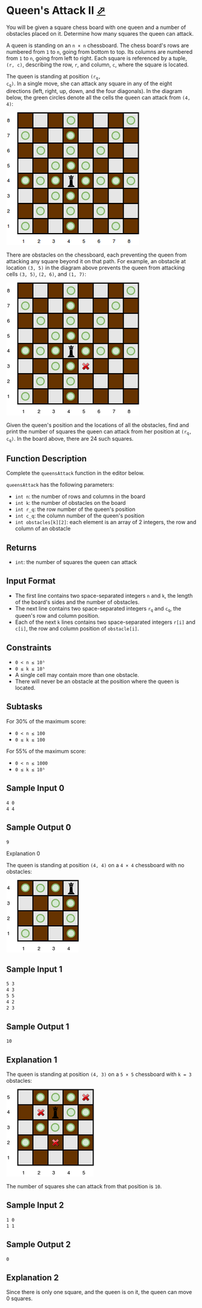 # Queen's Attack II [⬀](https://www.hackerrank.com/challenges/queens-attack-2)

You will be given a square chess board with one queen and a number of obstacles placed on it. Determine how many squares the queen can attack.

A queen is standing on an `n × n` chessboard. The chess board's rows are numbered from `1` to `n`, going from bottom to top. Its columns are numbered from `1` to `n`, going from left to right. Each square is referenced by a tuple, `(r, c)`, describing the row, `r`, and column, `c`, where the square is located.

The queen is standing at position <code>(r<sub>q</sub>, c<sub>q</sub>)</code>. In a single move, she can attack any square in any of the eight directions (left, right, up, down, and the four diagonals). In the diagram below, the green circles denote all the cells the queen can attack from `(4, 4)`:

![](chess1.png)

There are obstacles on the chessboard, each preventing the queen from attacking any square beyond it on that path. For example, an obstacle at location `(3, 5)` in the diagram above prevents the queen from attacking cells `(3, 5)`, `(2, 6)`, and `(1, 7)`:

![](chess_4_.png)

Given the queen's position and the locations of all the obstacles, find and print the number of squares the queen can attack from her position at <code>(r<sub>q</sub>, c<sub>q</sub>)</code>. In the board above, there are 24 such squares.

## Function Description

Complete the `queensAttack` function in the editor below.

`queensAttack` has the following parameters:
- `int n`: the number of rows and columns in the board
- `int k`: the number of obstacles on the board
- `int r_q`: the row number of the queen's position
- `int c_q`: the column number of the queen's position
- `int obstacles[k][2]`: each element is an array of 2 integers, the row and column of an obstacle

## Returns
- `int`: the number of squares the queen can attack

## Input Format

- The first line contains two space-separated integers `n` and `k`, the length of the board's sides and the number of obstacles.
- The next line contains two space-separated integers <code>r<sub>q</sub></code> and <code>c<sub>q</sub></code>, the queen's row and column position.
- Each of the next `k` lines contains two space-separated integers `r[i]` and `c[i]`, the row and column position of `obstacle[i]`.

## Constraints

- `0 < n ≤ 10⁵`
- `0 ≤ k ≤ 10⁵`
- A single cell may contain more than one obstacle.
- There will never be an obstacle at the position where the queen is located.

## Subtasks

For 30% of the maximum score:
- `0 < n ≤ 100`
- `0 ≤ k ≤ 100`

For 55% of the maximum score:
- `0 < n ≤ 1000`
- `0 ≤ k ≤ 10⁵`


## Sample Input 0
```
4 0
4 4
```

## Sample Output 0
```
9
```

Explanation 0

The queen is standing at position `(4, 4)` on a `4 × 4` chessboard with no obstacles:

![](chess2.png)

## Sample Input 1
```
5 3
4 3
5 5
4 2
2 3
```

## Sample Output 1
```
10
```

## Explanation 1

The queen is standing at position `(4, 3)` on a `5 × 5` chessboard with `k = 3` obstacles:

![](chess3.png)

The number of squares she can attack from that position is `10`.

## Sample Input 2
```
1 0
1 1
```

## Sample Output 2
```
0
```

## Explanation 2

Since there is only one square, and the queen is on it, the queen can move 0 squares.
